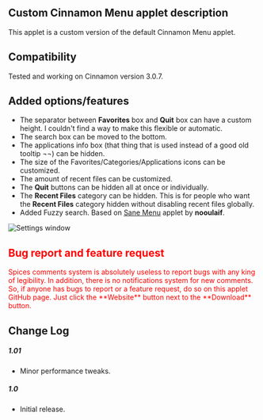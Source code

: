 ## Custom Cinnamon Menu applet description

This applet is a custom version of the default Cinnamon Menu applet.

## Compatibility

Tested and working on Cinnamon version 3.0.7.

## Added options/features

- The separator between **Favorites** box and **Quit** box can have a custom height. I couldn't find a way to make this flexible or automatic.
- The search box can be moved to the bottom.
- The applications info box (that thing that is used instead of a good old tooltip ¬¬) can be hidden.
- The size of the Favorites/Categories/Applications icons can be customized.
- The amount of recent files can be customized.
- The **Quit** buttons can be hidden all at once or individually.
- The **Recent Files** category can be hidden. This is for people who want the **Recent Files** category hidden without disabling recent files globally.
- Added Fuzzy search. Based on [Sane Menu](https://cinnamon-spices.linuxmint.com/applets/view/258s) applet by **nooulaif**.

![Settings window](https://raw.githubusercontent.com/Odyseus/CinnamonTools/master/Applets/0dyseus%40CustomCinnamonMenu/screenshot2.png "Settings window")

<h2 style="color:red;"> Bug report and feature request</h2>
<span style="color:red;">
Spices comments system is absolutely useless to report bugs with any king of legibility. In addition, there is no notifications system for new comments. So, if anyone has bugs to report or a feature request, do so on this applet GitHub page. Just click the **Website** button next to the **Download** button.
</span>

## Change Log

##### 1.01
- Minor performance tweaks.

##### 1.0
- Initial release.

